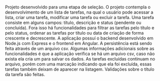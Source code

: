 Projeto desenvolvido para uma etapa de seleção.
O projeto contempla o desenvolvimento de um lista de tarefas, na qual o usuário pode acessar a lista, criar uma tarefa, modificar uma tarefa ou excluir a tarefa.
Uma tarefa consiste em alguns campos: título, descrição e status (pendente ou concluída).
Fora isso há funcionalidades para filtrar as tarefas pelo título e pelo status, ordenar as tarefas por título ou data de criação de forma crescente e decrescente.
A aplicação possuí o backend desenvolvido em Node.js com Express e o frontend em Angular. A persistência está sendo feita através de um arquivo csv.
Algumas informações adicionais sobre as funcionalidades é que a aplicação verifica se há um arquivo csv, caso não exista ela cria um para salvar os dados. As tarefas excluídas continuam no arquivo, porém com uma marcação indicando que ela foi excluída, essas tarefas também deixam de aparecer na listagem.
Validações sobre o título da tarefa são feitas.
